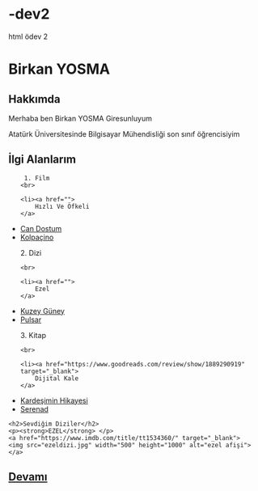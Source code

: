 # -dev2
html ödev 2
<h1>Birkan YOSMA</h1>
<h2>Hakkımda </h2>
<p>Merhaba ben Birkan YOSMA Giresunluyum</p>
<p>Atatürk Üniversitesinde Bilgisayar Mühendisliği son sınıf öğrencisiyim</p>
<h2>İlgi Alanlarım</h2>
<!-- Birkan YOSMA başlıklı hakkımda belitilen ve nelerden hoşlandığımı metin halinde yazdığım bir taslak html uygulaması -->
<ul>
    
     1. Film
    <br>

    <li><a href="">
        Hızlı Ve Öfkeli
    </a>
    
</li>


<li><a href="">
    Can Dostum
</a>

</li>


<li><a href="">
        Kolpaçino
    </a>

</li>

</ul>



<ul>2. Dizi
    
    <br>

    <li><a href="">
        Ezel
    </a>
    
</li>


<li><a href="">
    Kuzey Güney
</a>

</li>


<li><a href="">
        Pulsar
    </a>

</li>

</ul>

<ul>3. Kitap
    
    <br>

    <li><a href="https://www.goodreads.com/review/show/1889290919"  target="_blank">
        Dijital Kale
    </a>
    
</li>


<li><a href="https://www.goodreads.com/book/show/17832046-karde-imin-hik-yesi " target="_blank">
    Kardeşimin Hikayesi
</a>

</li>


<li><a href="https://www.goodreads.com/book/show/11085413-serenad"  target="_blank">
        Serenad
    </a>

</li>

</ul>

</ul>



    <h2>Sevdiğim Diziler</h2>
    <p><strong>EZEL</strong> </p>
    <a href="https://www.imdb.com/title/tt1534360/" target="_blank"> 
    <img src="ezeldizi.jpg" width="500" height="1000" alt="ezel afişi">
    </a>
<a href="ikincisayfa.html" target="_blank">
    <h2>Devamı</h2>
</a>
